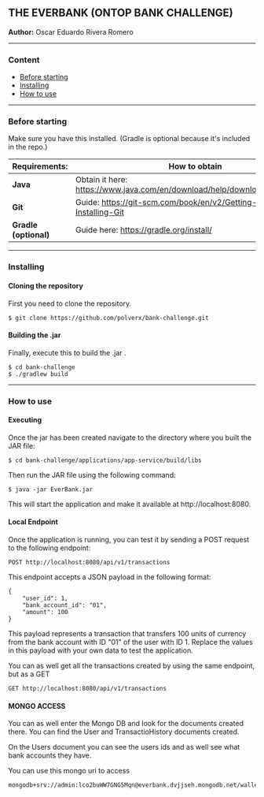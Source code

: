 ## **THE EVERBANK (ONTOP BANK CHALLENGE)**

**Author:**  Oscar Eduardo Rivera Romero
****
### **Content**

- [Before starting](#before-starting)
- [Installing](#installing)
- [How to use](#how-to-use)
****
### **Before starting**

Make sure you have this installed. (Gradle is optional because it's included in the repo.)

| **Requirements:**     | **How to obtain**                                                           |
| --------------------- | --------------------------------------------------------------------------- |
| **Java**              | Obtain it here:  https://www.java.com/en/download/help/download_options.html|
| **Git**               | Guide: https://git-scm.com/book/en/v2/Getting-Started-Installing-Git        |
| **Gradle (optional)** | Guide here: https://gradle.org/install/                                     |

****
### **Installing**

#### **Cloning the repository**
First you need to clone the repository.
```
$ git clone https://github.com/polverx/bank-challenge.git
```

#### **Building the .jar**
Finally, execute this to build the .jar .
```
$ cd bank-challenge
$ ./gradlew build
```
****
### **How to use**

#### **Executing**
Once the jar has been created navigate to the directory where you built the JAR file:

```
$ cd bank-challenge/applications/app-service/build/libs
```

Then run the JAR file using the following command:

```
$ java -jar EverBank.jar
```

This will start the application and make it available at http://localhost:8080.



#### **Local Endpoint**

Once the application is running, you can test it by sending a POST request to the following endpoint:

```
POST http://localhost:8080/api/v1/transactions
```

This endpoint accepts a JSON payload in the following format:

```
{
    "user_id": 1,
    "bank_account_id": "01",
    "amount": 100
}
```

This payload represents a transaction that transfers 100 units of currency from the bank account with ID "01" of the user with ID 1. 
Replace the values in this payload with your own data to test the application.


You can as well get all the transactions created by using the same endpoint, but as a GET

```
GET http://localhost:8080/api/v1/transactions
```
#### **MONGO ACCESS**
You can as well enter the Mongo DB and look for the documents created there.
You can find the User and TransactioHistory documents created.

On the Users document you can see the users ids and as well see what bank accounts they have.

You can use this mongo uri to access

```
mongodb+srv://admin:lco2buWW7GNG5Mqn@everbank.dvjjseh.mongodb.net/wallet
```



